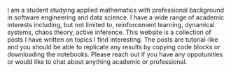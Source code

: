 I am a student studying applied mathematics with professional background in software engineering and data science.
I have a wide range of academic interests including, but not limited to, reinforcement learning, dynamical systems, chaos theory, active inference.
This website is a collection of posts I have written on topics I find interesting.
The posts are tutorial-like and you should be able to replicate any results by copying code blocks or downloading the notebooks.
Please reach out if you have any oppotunities or would like to chat about anything academic or professional.
